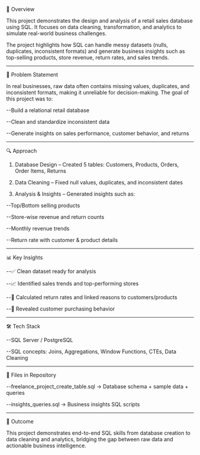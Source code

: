 📌 Overview

This project demonstrates the design and analysis of a retail sales database using SQL. It focuses on data cleaning, transformation, and analytics to simulate real-world business challenges.

The project highlights how SQL can handle messy datasets (nulls, duplicates, inconsistent formats) and generate business insights such as top-selling products, store revenue, return rates, and sales trends.

--------------------------------------------------------------------------------------------------------------------------------------------------------------------

🎯 Problem Statement

In real businesses, raw data often contains missing values, duplicates, and inconsistent formats, making it unreliable for decision-making.
The goal of this project was to:

--Build a relational retail database

--Clean and standardize inconsistent data

--Generate insights on sales performance, customer behavior, and returns

--------------------------------------------------------------------------------------------------------------------------------------------------------------------

🔍 Approach

1. Database Design – Created 5 tables: Customers, Products, Orders, Order Items, Returns

2. Data Cleaning – Fixed null values, duplicates, and inconsistent dates

3. Analysis & Insights – Generated insights such as:

--Top/Bottom selling products

--Store-wise revenue and return counts

--Monthly revenue trends

--Return rate with customer & product details

--------------------------------------------------------------------------------------------------------------------------------------------------------------------

📊 Key Insights

--✅ Clean dataset ready for analysis

--📈 Identified sales trends and top-performing stores

--🔄 Calculated return rates and linked reasons to customers/products

--🛒 Revealed customer purchasing behavior

--------------------------------------------------------------------------------------------------------------------------------------------------------------------

🛠️ Tech Stack

--SQL Server / PostgreSQL

--SQL concepts: Joins, Aggregations, Window Functions, CTEs, Data Cleaning

--------------------------------------------------------------------------------------------------------------------------------------------------------------------

📂 Files in Repository

--freelance_project_create_table.sql → Database schema + sample data + queries

--insights_queries.sql → Business insights SQL scripts

--------------------------------------------------------------------------------------------------------------------------------------------------------------------

🚀 Outcome

This project demonstrates end-to-end SQL skills from database creation to data cleaning and analytics, bridging the gap between raw data and actionable business intelligence.
